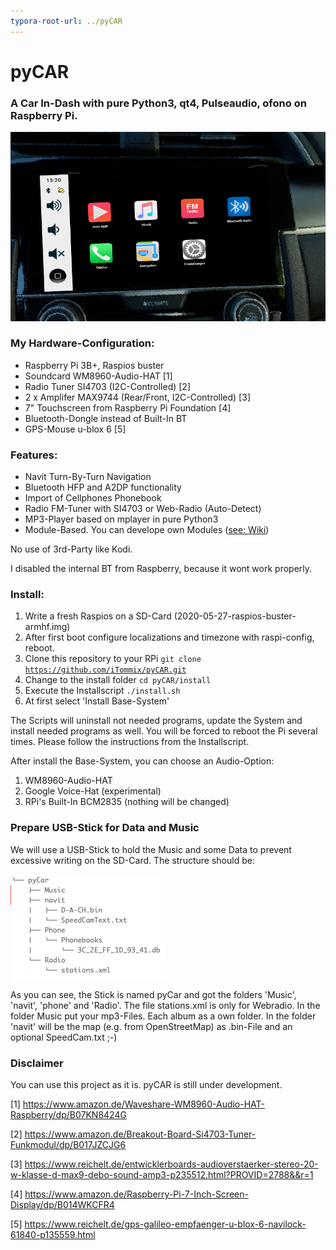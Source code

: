 ```yaml
---
typora-root-url: ../pyCAR
---
```


# pyCAR
### A Car In-Dash with pure Python3, qt4, Pulseaudio, ofono on Raspberry Pi.

![Splash-Screen](/install/splash.png)

### My Hardware-Configuration:

- Raspberry Pi 3B+, Raspios buster
- Soundcard WM8960-Audio-HAT [1]
- Radio Tuner SI4703 (I2C-Controlled) [2]
- 2 x Amplifer MAX9744 (Rear/Front, I2C-Controlled) [3]
- 7" Touchscreen from Raspberry Pi Foundation [4]
- Bluetooth-Dongle instead of Built-In BT
- GPS-Mouse u-blox 6 [5]

### Features:

- Navit Turn-By-Turn Navigation
- Bluetooth HFP and A2DP functionality
- Import of Cellphones Phonebook
- Radio FM-Tuner with SI4703 or Web-Radio (Auto-Detect)
- MP3-Player based on mplayer in pure Python3
- Module-Based. You can develope own Modules ([see: Wiki](https://github.com/iTommix/pyCAR/wiki/Module-creation))

No use of 3rd-Party like Kodi. 

I disabled the internal BT from Raspberry, because it wont work properly.

### Install:

1. Write a fresh Raspios on a SD-Card (2020-05-27-raspios-buster-armhf.img)
2. After first boot configure localizations and timezone with raspi-config, reboot.
3. Clone this repository to your RPi <code>git clone https://github.com/iTommix/pyCAR.git</code>
4. Change to the install folder <code>cd pyCAR/install</code>
5. Execute the Installscript <code>./install.sh</code>
6. At first select 'Install Base-System'

The Scripts will uninstall not needed programs, update the System and install needed programs as well. You will be forced to reboot the Pi several times. Please follow the instructions from the Installscript.

After install the Base-System, you can choose an Audio-Option:

1. WM8960-Audio-HAT
2. Google Voice-Hat (experimental)
3. RPi's Built-In BCM2835 (nothing will be changed)

### Prepare USB-Stick for Data and Music
We will use a USB-Stick to hold the Music and some Data to prevent excessive writing on the SD-Card. The structure should be:

![USB-Stick](/install/screenshots/folders.png?raw=true "The Structure of the USB-Stick")

As you can see, the Stick is named pyCar and got the folders 'Music', 'navit', 'phone' and 'Radio'. The file stations.xml is only for Webradio. In the folder Music put your mp3-Files. Each album as a own folder. In the folder 'navit' will be the map (e.g. from OpenStreetMap) as .bin-File and an optional SpeedCam.txt ;-)

### Disclaimer
You can use this project as it is. pyCAR is still under development. 


[1] https://www.amazon.de/Waveshare-WM8960-Audio-HAT-Raspberry/dp/B07KN8424G

[2] https://www.amazon.de/Breakout-Board-Si4703-Tuner-Funkmodul/dp/B017JZCJG6

[3] https://www.reichelt.de/entwicklerboards-audioverstaerker-stereo-20-w-klasse-d-max9-debo-sound-amp3-p235512.html?PROVID=2788&&r=1

[4] https://www.amazon.de/Raspberry-Pi-7-Inch-Screen-Display/dp/B014WKCFR4

[5] https://www.reichelt.de/gps-galileo-empfaenger-u-blox-6-navilock-61840-p135559.html
